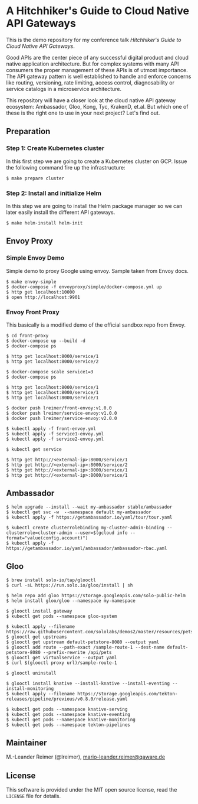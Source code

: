 # A Hitchhiker's Guide to Cloud Native API Gateways

This is the demo repository for my conference talk *Hitchhiker's Guide to Cloud Native API Gateways*.

Good APIs are the center piece of any successful digital product and cloud native application architecture. But for complex systems with many API consumers the proper management of these APIs is of utmost importance. The API gateway pattern is well established to handle and enforce concerns like routing, versioning, rate limiting, access control, diagnosability or service catalogs in a microservice architecture.

This repository will have a closer look at the cloud native API gateway ecosystem: Ambassador, Gloo, Kong, Tyc, KrakenD, et.al. But which one of these is the right one to use in your next project? Let's find out.

## Preparation

### Step 1: Create Kubernetes cluster

In this first step we are going to create a Kubernetes cluster on GCP. Issue the
following command fire up the infrastructure:
```
$ make prepare cluster
```

### Step 2: Install and initialize Helm

In this step we are going to install the Helm package manager so we can later easily
install the different API gateways.

```
$ make helm-install helm-init
```

## Envoy Proxy

### Simple Envoy Demo

Simple demo to proxy Google using envoy. Sample taken from Envoy docs.

```
$ make envoy-simple
$ docker-compose -f envoyproxy/simple/docker-compose.yml up
$ http get localhost:10000
$ open http://localhost:9901
```

### Envoy Front Proxy

This basically is a modified demo of the official sandbox repo from Envoy.

```
$ cd front-proxy
$ docker-compose up --build -d
$ docker-compose ps

$ http get localhost:8000/service/1
$ http get localhost:8000/service/2

$ docker-compose scale service1=3
$ docker-compose ps

$ http get localhost:8000/service/1
$ http get localhost:8000/service/1
$ http get localhost:8000/service/1

$ docker push lreimer/front-envoy:v1.0.0
$ docker push lreimer/service-envoy:v1.0.0
$ docker push lreimer/service-envoy:v2.0.0

$ kubectl apply -f front-envoy.yml
$ kubectl apply -f service1-envoy.yml
$ kubectl apply -f service2-envoy.yml

$ kubectl get service

$ http get http://<external-ip>:8000/service/1
$ http get http://<external-ip>:8000/service/2
$ http get http://<external-ip>:8000/service/1
$ http get http://<external-ip>:8000/service/1
```

## Ambassador

```
$ helm upgrade --install --wait my-ambassador stable/ambassador
$ kubectl get svc -w  --namespace default my-ambassador
$ kubectl apply -f https://getambassador.io/yaml/tour/tour.yaml

$ kubectl create clusterrolebinding my-cluster-admin-binding --clusterrole=cluster-admin --user=$(gcloud info --format="value(config.account)")
$ kubectl apply -f https://getambassador.io/yaml/ambassador/ambassador-rbac.yaml

```

## Gloo

```
$ brew install solo-io/tap/glooctl
$ curl -sL https://run.solo.io/gloo/install | sh

$ helm repo add gloo https://storage.googleapis.com/solo-public-helm
$ helm install gloo/gloo --namespace my-namespace

$ glooctl install gateway
$ kubectl get pods --namespace gloo-system

$ kubectl apply --filename https://raw.githubusercontent.com/sololabs/demos2/master/resources/petstore.yaml
$ glooctl get upstreams
$ glooctl get upstream default-petstore-8080 --output yaml
$ glooctl add route --path-exact /sample-route-1 --dest-name default-petstore-8080 --prefix-rewrite /api/pets
$ glooctl get virtualservice --output yaml
$ curl $(glooctl proxy url)/sample-route-1

$ glooctl uninstall

$ glooctl install knative --install-knative --install-eventing --install-monitoring
$ kubectl apply --filename https://storage.googleapis.com/tekton-releases/pipeline/previous/v0.8.0/release.yaml

$ kubectl get pods --namespace knative-serving
$ kubectl get pods --namespace knative-eventing
$ kubectl get pods --namespace knative-monitoring
$ kubectl get pods --namespace tekton-pipelines
```

## Maintainer

M.-Leander Reimer (@lreimer), <mario-leander.reimer@qaware.de>

## License

This software is provided under the MIT open source license, read the `LICENSE`
file for details.

